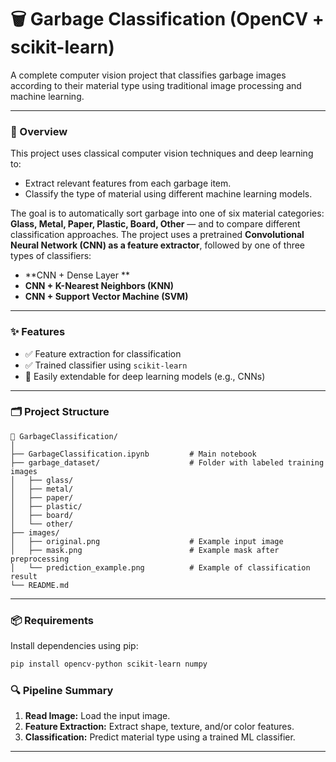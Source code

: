 # 🗑️ Garbage Classification (OpenCV + scikit-learn)

A complete computer vision project that classifies garbage images according to their material type using traditional image processing and machine learning.

---

### 📸 Overview

This project uses classical computer vision techniques and deep learning to:

* Extract relevant features from each garbage item.
* Classify the type of material using different machine learning models.

The goal is to automatically sort garbage into one of six material categories: **Glass, Metal, Paper, Plastic, Board, Other** — and to compare different classification approaches. The project uses a pretrained **Convolutional Neural Network (CNN) as a feature extractor**, followed by one of three types of classifiers:

- **CNN + Dense Layer **
- **CNN + K-Nearest Neighbors (KNN)**
- **CNN + Support Vector Machine (SVM)**

---

### ✨ Features

* ✅ Feature extraction for classification
* ✅ Trained classifier using `scikit-learn`
* 🧩 Easily extendable for deep learning models (e.g., CNNs)

---

### 🗂 Project Structure

```
📁 GarbageClassification/
│
├── GarbageClassification.ipynb         # Main notebook
├── garbage_dataset/                    # Folder with labeled training images
│   ├── glass/
│   ├── metal/
│   ├── paper/
│   ├── plastic/
│   ├── board/
│   └── other/
├── images/
│   ├── original.png                    # Example input image
│   ├── mask.png                        # Example mask after preprocessing
│   └── prediction_example.png          # Example of classification result
└── README.md
```

---

### 📦 Requirements

Install dependencies using pip:

```bash
pip install opencv-python scikit-learn numpy
```

### 🔍 Pipeline Summary

1. **Read Image:** Load the input image.
2. **Feature Extraction:** Extract shape, texture, and/or color features.
3. **Classification:** Predict material type using a trained ML classifier.

---

